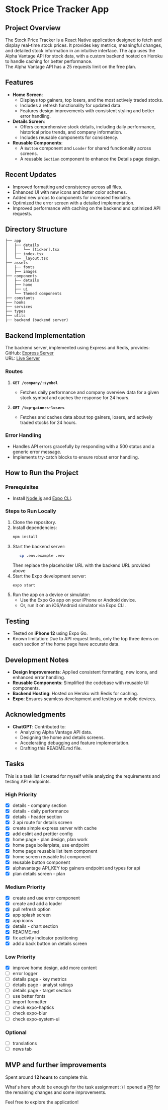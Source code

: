 # Stock Price Tracker App

## Project Overview

The Stock Price Tracker is a React Native application designed to fetch and display real-time stock prices. It provides key metrics, meaningful changes, and detailed stock information in an intuitive interface. The app uses the Alpha Vantage API for stock data, with a custom backend hosted on Heroku to handle caching for better performance.  
The Alpha Vantage API has a 25 requests limit on the free plan.

## Features

- **Home Screen**:
  - Displays top gainers, top losers, and the most actively traded stocks.
  - Includes a refresh functionality for updated data.
  - Features design improvements with consistent styling and better error handling.
- **Details Screen**:
  - Offers comprehensive stock details, including daily performance, historical price trends, and company information.
  - Includes reusable components for consistency.
- **Reusable Components**:
  - A `Button` component and `Loader` for shared functionality across screens.
  - A reusable `Section` component to enhance the Details page design.

## Recent Updates

- Improved formatting and consistency across all files.
- Enhanced UI with new icons and better color schemes.
- Added new props to components for increased flexibility.
- Optimized the error screen with a detailed implementation.
- Improved performance with caching on the backend and optimized API requests.

## Directory Structure

```
├── app
│   ├── details
│   │   └── [ticker].tsx
│   ├── index.tsx
│   └── _layout.tsx
├── assets
│   ├── fonts
│   ├── images
├── components
│   ├── details
│   ├── home
│   ├── ui
│   └── Themed components
├── constants
├── hooks
├── services
├── types
├── utils
├── backend (backend server)
```

## Backend Implementation

The backend server, implemented using Express and Redis, provides:
GitHub: [Express Server](https://github.com/lukabajic/simple-express-server/blob/main/server.js)  
URL: [Live Server](https://simple-express-redis-app-56cdbd82e511.herokuapp.com)

### Routes

1. **`GET /company/:symbol`**

   - Fetches daily performance and company overview data for a given stock symbol and caches the response for 24 hours.

2. **`GET /top-gainers-losers`**
   - Fetches and caches data about top gainers, losers, and actively traded stocks for 24 hours.

### Error Handling

- Handles API errors gracefully by responding with a 500 status and a generic error message.
- Implements try-catch blocks to ensure robust error handling.

## How to Run the Project

### Prerequisites

- Install [Node.js](https://nodejs.org/) and [Expo CLI](https://expo.dev/).

### Steps to Run Locally

1. Clone the repository.
2. Install dependencies:
   ```bash
   npm install
   ```
3. Start the backend server:
   ```bash
      cp .env.example .env
   ```
   Then replace the placeholder URL with the backend URL provided above
4. Start the Expo development server:
   ```bash
   expo start
   ```
5. Run the app on a device or simulator:
   - Use the Expo Go app on your iPhone or Android device.
   - Or, run it on an iOS/Android simulator via Expo CLI.

## Testing

- Tested on **iPhone 12** using Expo Go.
- Known limitation: Due to API request limits, only the top three items on each section of the home page have accurate data.

## Development Notes

- **Design Improvements**: Applied consistent formatting, new icons, and enhanced error handling.
- **Reusable Components**: Simplified the codebase with reusable UI components.
- **Backend Hosting**: Hosted on Heroku with Redis for caching.
- **Expo**: Ensures seamless development and testing on mobile devices.

## Acknowledgments

- **ChatGPT**: Contributed to:
  - Analyzing Alpha Vantage API data.
  - Designing the home and details screens.
  - Accelerating debugging and feature implementation.
  - Drafting this README.md file.

## Tasks

This is a task list I created for myself while analyzing the requirements and testing API endpoints.

### High Priority

- [x] details - company section
- [x] details - daily performance
- [x] details - header section
- [x] 2 api route for details screen
- [x] create simple express server with cache
- [x] add eslint and prettier config
- [x] home page - plan design, plan work
- [x] home page boilerplate, use endpoint
- [x] home page reusable list item component
- [x] home screen reusable list component
- [x] reusable button component
- [x] alphavantage API_KEY top gainers endpoint and types for api
- [x] plan details screen - plan

### Medium Priority

- [x] create and use error component
- [x] create and add a loader
- [x] pull refresh option
- [x] app splash screen
- [x] app icons
- [x] details - chart section
- [x] README.md
- [x] fix activity indicator positioning
- [x] add a back button on details screen

### Low Priority

- [x] improve home design, add more content
- [ ] error logger
- [ ] details page - key metrics
- [ ] details page - analyst ratings
- [ ] details page - target section
- [ ] use better fonts
- [ ] import formatter
- [ ] check expo-haptics
- [ ] check expo-blur
- [ ] check expo-system-ui

### Optional

- [ ] translations
- [ ] news tab

## MVP and further improvements

Spent around **12 hours** to complete this. 

What's here should be enough for the task assignment :)
I opened a [PR](https://github.com/lukabajic/stock-prizes-app/pull/1) for the remaining changes and some improvements.

Feel free to explore the application!
